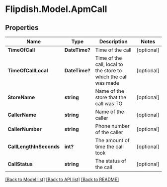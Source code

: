 # Flipdish.Model.ApmCall
## Properties

Name | Type | Description | Notes
------------ | ------------- | ------------- | -------------
**TimeOfCall** | **DateTime?** | Time of the call | [optional] 
**TimeOfCallLocal** | **DateTime?** | Time of the call, local to the store to which the call was made | [optional] 
**StoreName** | **string** | Name of the store that the call was TO | [optional] 
**CallerName** | **string** | Name of the caller | [optional] 
**CallerNumber** | **string** | Phone number of the caller | [optional] 
**CallLengthInSeconds** | **int?** | The amount of time the call took | [optional] 
**CallStatus** | **string** | The status of the call | [optional] 

[[Back to Model list]](../README.md#documentation-for-models) [[Back to API list]](../README.md#documentation-for-api-endpoints) [[Back to README]](../README.md)

